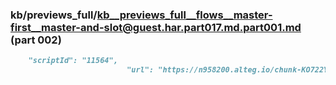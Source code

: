 ### kb/previews_full/kb__previews_full__flows__master-first__master-and-slot@guest.har.part017.md.part001.md (part 002)

```md
    "scriptId": "11564",
                          "url": "https://n958200.alteg.io/chunk-KO722YS
```

```
